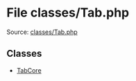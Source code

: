 File classes/Tab.php
=========

Source: [classes/Tab.php](https://github.com/PrestaShop/PrestaShop/blob/1.6.0.7/classes/Tab.php)


Classes
-------

* [TabCore](class.TabCore.md)

